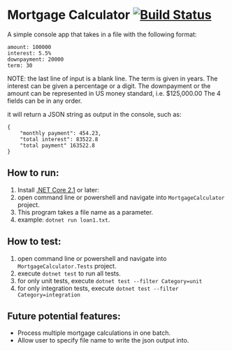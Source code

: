 # Mortgage Calculator [![Build Status](https://travis-ci.org/dev-eugene99/mortgage-calculator.svg?branch=master)](https://travis-ci.org/dev-eugene99/mortgage-calculator) 

A simple console app that takes in a file with the following format:
```
amount: 100000
interest: 5.5%
downpayment: 20000
term: 30

```
NOTE: the last line of input is a blank line.
The term is given in years.  The interest can be given a percentage or a digit.
The downpayment or the amount can be represented in US money standard, i.e. $125,000.00
The 4 fields can be in any order.

it will return a JSON string as output in the console, such as:
```
{
    "monthly payment": 454.23,
    "total interest": 83522.8
    "total payment" 163522.8
}
```

## How to run:

1. Install [.NET Core 2.1](https://www.microsoft.com/net/download/dotnet-core/2.1) or later:
2. open command line or powershell and navigate into `MortgageCalculator` project.
3. This program takes a file name as a parameter.  
4. example: `dotnet run loan1.txt`.

## How to test:

1. open command line or powershell and navigate into `MortgageCalculator.Tests` project.
2. execute `dotnet test` to run all tests.
3. for only unit tests, execute `dotnet test --filter Category=unit`
3. for only integration tests, execute `dotnet test --filter Category=integration`

## Future potential features:

- Process multiple mortgage calculations in one batch.
- Allow user to specify file name to write the json output into.
